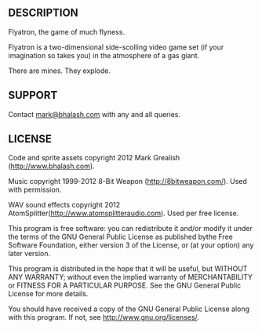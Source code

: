 ## DESCRIPTION

Flyatron, the game of much flyness.

Flyatron is a two-dimensional side-scolling video game set (if your imagination so takes you) in the atmosphere of a gas giant.

There are mines. They explode.

## SUPPORT

Contact mark@bhalash.com with any and all queries.

## LICENSE

Code and sprite assets copyright 2012 Mark Grealish (http://www.bhalash.com).

Music copyright 1999-2012 8-Bit Weapon (http://8bitweapon.com/). Used with permission.

WAV sound effects copyright 2012 AtomSplitter(http://www.atomsplitteraudio.com). Used per free license. 

This program is free software: you can redistribute it and/or modify it under the terms of the GNU General Public License as published bythe Free Software Foundation, either version 3 of the License, or (at your option) any later version.

This program is distributed in the hope that it will be useful, but WITHOUT ANY WARRANTY; without even the implied warranty of MERCHANTABILITY or FITNESS FOR A PARTICULAR PURPOSE. See the GNU General Public License for more details.

You should have received a copy of the GNU General Public License along with this program.  If not, see <http://www.gnu.org/licenses/>.

